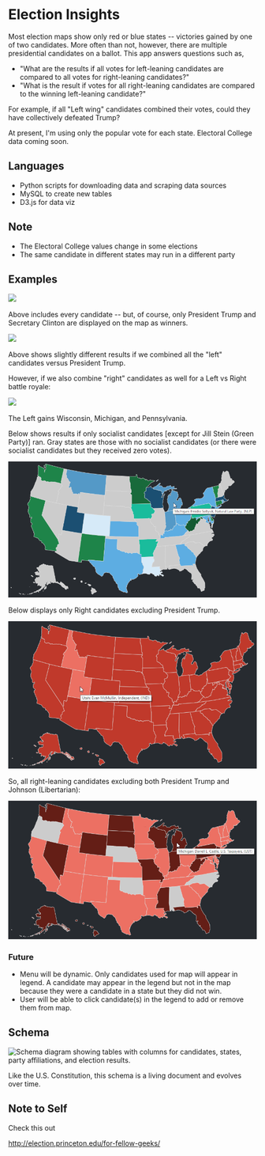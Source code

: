 # Election Insights

Most election maps show only red or blue states -- victories gained by one of two candidates. More often than not, however, there are multiple presidential candidates on a ballot. This app answers questions such as,

- "What are the results if all votes for left-leaning candidates are compared to all votes for right-leaning candidates?" 
- "What is the result if votes for all right-leaning candidates are compared to the winning left-leaning candidate?"

For example, if all "Left wing" candidates combined their votes, could they have collectively defeated Trump?

At present, I'm using only the popular vote for each state. Electoral College data coming soon.

## Languages

- Python scripts for downloading data and scraping data sources 
- MySQL to create new tables
- D3.js for data viz

## Note

- The Electoral College values change in some elections
- The same candidate in different states may run in a different party

## Examples

<img src="https://www.roxorsoxor.com/imgs/snagsforgh/electionsInsights/ppp-everyone.png" width="640">

Above includes every candidate -- but, of course, only President Trump and Secretary Clinton are displayed on the map as winners.

<img src="https://www.roxorsoxor.com/imgs/snagsforgh/electionsInsights/ppp-allLeftVStrump.png" width="640">

Above shows slightly different results if we combined all the "left" candidates versus President Trump.

However, if we also combine "right" candidates as well for a Left vs Right battle royale:

<img src="https://www.roxorsoxor.com/imgs/snagsforgh/electionsInsights/ppp-allLeftAllRight.png" width="640">

The Left gains Wisconsin, Michigan, and Pennsylvania.

Below shows results if only socialist candidates [except for Jill Stein (Green Party)] ran. Gray states are those with no socialist candidates (or there were socialist candidates but they received zero votes).

![Map showing Electoral results for only socialist candidates but excluding Jill Stein.](imgs/noGreen2.png)

Below displays only Right candidates excluding President Trump.

![Map showing Electoral results for only right-leaning candidates but excluding Donald Trump.](imgs/allRightNoTrump.png)

So, all right-leaning candidates excluding both President Trump and Johnson (Libertarian):

![Map displaying electoral results for all right-leaning candidates excluding both President Trump and Johnson (Libertarian)](imgs/allRightNoTrumpNorJohnson.png)

### Future

- Menu will be dynamic. Only candidates used for map will appear in legend. A candidate may appear in the legend but not in the map because they were a candidate in a state but they did not win.
- User will be able to click candidate(s) in the legend to add or remove them from map.

## Schema

![Schema diagram showing tables with columns for candidates, states, party affiliations, and election results.](https://jotascript.files.wordpress.com/2018/10/schema_101618.png)

Like the U.S. Constitution, this schema is a living document and evolves over time.

## Note to Self
Check this out

http://election.princeton.edu/for-fellow-geeks/
